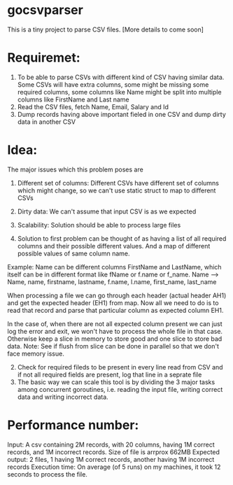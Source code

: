# gocsvparser

This is a tiny project to parse CSV files. [More details to come soon]

# Requiremet: 
1. To be able to parse CSVs with different kind of CSV having similar data. Some CSVs will have extra columns, some might be missing some required columns, some columns like Name might be split into multiple columns like FirstName and Last name
2. Read the CSV files, fetch Name, Email, Salary and Id
3. Dump records having above important fieled in one CSV and dump dirty data in another CSV


# Idea: 
The major issues which this problem poses are
1. Different set of columns: Different CSVs have different set of columns which might change, so we can't use static struct to map to different CSVs
2. Dirty data: We can't assume that input CSV is as we expected 
3. Scalability: Solution should be able to process large files 

1. Solution to first problem can be thought of as having a list  of all required columns and their possible different values. And a map of different possible values of same column name. 

Example: Name can be different columns FirstName and LastName, which itself can be in different format like fName or f.name or f_name. 
Name --> Name, name, firstname, lastname, f.name, l.name, first_name, last_name

When processing a file we can go through each header (actual header AH1) and get the expected header (EH1) from map. Now all we need to do is to read that record and parse that particular column as expected column EH1. 

In the case of, when there are not all expected column present we can just log the error and exit, we won't have to process the whole file in that case. Otherwise keep a slice in memory to store good and one slice to store bad data. Note: See if flush from slice can be done in parallel so that we don't face memory issue. 

2. Check for required fileds to be present in every line read from CSV and if not all required fields are present, log that line in a seprate file
3. The basic way we can scale this tool is by dividing the 3 major tasks among concurrent goroutines, i.e. reading the input file, writing correct data and writing incorrect data. 


# Performance number:
Input: A csv containing 2M records, with 20 columns, having 1M correct records, and 1M incorrect records. Size of file is arrprox 662MB
Expected output: 2 files, 1 having 1M correct records, another having 1M incorrect records
Execution time: On average (of 5 runs) on my machines, it took 12 seconds to process the file.

